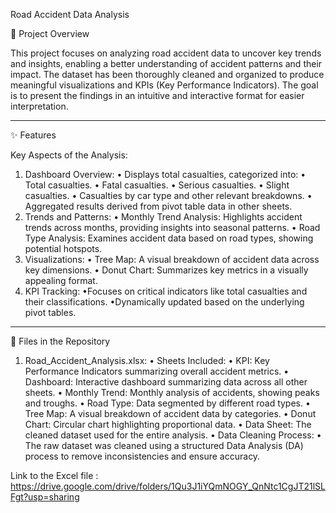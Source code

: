 Road Accident Data Analysis

📄 Project Overview

This project focuses on analyzing road accident data to uncover key trends and insights, enabling a better understanding of accident patterns and their impact. The dataset has been thoroughly cleaned and organized to produce meaningful visualizations and KPIs (Key Performance Indicators). The goal is to present the findings in an intuitive and interactive format for easier interpretation.

------------------------------------------------------------------------------------------------------------------------------------------------------------------------------------

✨ Features

Key Aspects of the Analysis:
  1. Dashboard Overview:
        • Displays total casualties, categorized into:
            • Total casualties.
            • Fatal casualties.
            • Serious casualties.
            • Slight casualties.
        • Casualties by car type and other relevant breakdowns.
        • Aggregated results derived from pivot table data in other sheets.
  2. Trends and Patterns:
        •  Monthly Trend Analysis: Highlights accident trends across months, providing insights into seasonal patterns.
        •  Road Type Analysis: Examines accident data based on road types, showing potential hotspots.
  3. Visualizations:
        •  Tree Map: A visual breakdown of accident data across key dimensions.
        •  Donut Chart: Summarizes key metrics in a visually appealing format.
  4. KPI Tracking:
        •Focuses on critical indicators like total casualties and their classifications.
        •Dynamically updated based on the underlying pivot tables.
     
------------------------------------------------------------------------------------------------------------------------------------------------------------------------------------

📂 Files in the Repository
1. Road_Accident_Analysis.xlsx:
  • Sheets Included:
     • KPI: Key Performance Indicators summarizing overall accident metrics.
     • Dashboard: Interactive dashboard summarizing data across all other sheets.
     • Monthly Trend: Monthly analysis of accidents, showing peaks and troughs.
     • Road Type: Data segmented by different road types.
     • Tree Map: A visual breakdown of accident data by categories.
     • Donut Chart: Circular chart highlighting proportional data.
     • Data Sheet: The cleaned dataset used for the entire analysis.
  • Data Cleaning Process:
     • The raw dataset was cleaned using a structured Data Analysis (DA) process to remove inconsistencies and ensure accuracy.


Link to the Excel file :  https://drive.google.com/drive/folders/1Qu3J1iYQmNOGY_QnNtc1CgJT21lSLFgt?usp=sharing
